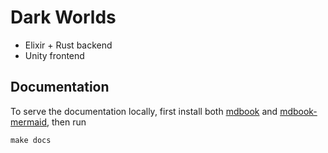 # Dark Worlds

- Elixir + Rust backend
- Unity frontend

## Documentation

To serve the documentation locally, first install both [mdbook](https://rust-lang.github.io/mdBook/guide/installation.html) and [mdbook-mermaid](https://github.com/badboy/mdbook-mermaid#installation), then run

```
make docs
```
